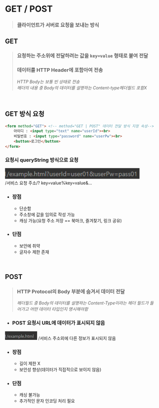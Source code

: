 # GET / POST
> ### 클라이언트가 서버로 요청을 보내는 방식

## GET
> ### 요청하는 주소위에 전달하려는 값을 `key=value` 형태로 붙여 전달
> ### 데이터를 **HTTP Header**에 포함아여 전송
> *HTTP Body는 보통 빈 상태로 전송*  
> *헤더의 내용 중 Body의 데이터를 설명하는 Content-type헤더필드 포함X*

<br>

## GET 방식 요청
```html
<form method="GET"> <!-- method="GET | POST" 데이터 전달 방식 지정 속성-->
    아이디 : <input type="text" name="userId"><br>
    비밀번호 : <input type="password" name="userPw"><br>
    <button>로그인</button>
</form>
```
### 요청시 queryString 방식으로 요청  
<img src="images/getpost/queryString.png" height="35px"><br>
/서비스 요청 주소/? key=value%key=value&...

- ### 장점
    - 단순함
    - 주소창에 값을 임의로 작성 가능
    - 캐싱 가능(요청 주소 저장 == 북마크, 즐겨찾기, 링크 공유)
- ### 단점
    - 보안에 취약
    - 글자수 제한 존재

<br>

## POST
> ### HTTP Protocol의 Body 부분에 숨겨서 데이터 전달
> *헤더필드 중 Body의 데이터를 설명하는 Content-Type이라는 헤더 필드가 들어가고 어떤 데이터 타입인지 명시해야함*

- ### POST 요청시 URL에 데이터가 표시되지 않음
![queryString](images/getpost/post-URL.png)
/서비스 주소외에 다른 정보가 표시되지 않음

- ### 장점
    - 길이 제한 X
    - 보안성 향상(데이터가 직접적으로 보이지 않음)
- ### 단점
    - 캐싱 불가능
    - 추가적인 문자 인코딩 처리 필요

